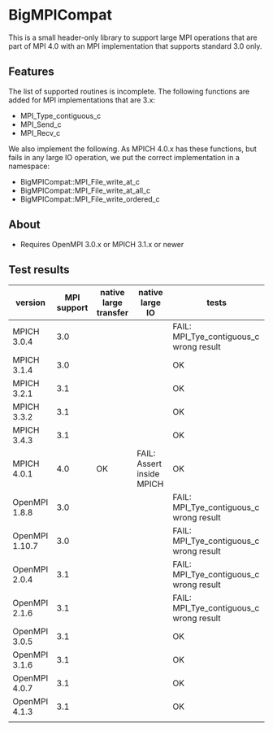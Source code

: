 # BigMPICompat

This is a small header-only library to support large MPI operations
that are part of MPI 4.0 with an MPI implementation that supports
standard 3.0 only.

## Features

The list of supported routines is incomplete. The following functions
are added for MPI implementations that are 3.x:
- MPI_Type_contiguous_c
- MPI_Send_c
- MPI_Recv_c

We also implement the following. As MPICH 4.0.x has these functions, but fails in any large IO operation, we put the correct implementation in a namespace:
- BigMPICompat::MPI_File_write_at_c
- BigMPICompat::MPI_File_write_at_all_c
- BigMPICompat::MPI_File_write_ordered_c

## About

- Requires OpenMPI 3.0.x or MPICH 3.1.x or newer

## Test results

| version        | MPI support | native large transfer | native large IO           | tests                                   |
|----------------|-------------|-----------------------|---------------------------|-----------------------------------------|
| MPICH 3.0.4    |         3.0 |                       |                           | FAIL: MPI_Tye_contiguous_c wrong result |
| MPICH 3.1.4    |         3.0 |                       |                           | OK                                      |
| MPICH 3.2.1    |         3.1 |                       |                           | OK                                      |
| MPICH 3.3.2    |         3.1 |                       |                           | OK                                      |
| MPICH 3.4.3    |         3.1 |                       |                           | OK                                      |
| MPICH 4.0.1    |         4.0 | OK                    | FAIL: Assert inside MPICH | OK                                      |
| OpenMPI 1.8.8  |         3.0 |                       |                           | FAIL: MPI_Tye_contiguous_c wrong result |
| OpenMPI 1.10.7 |         3.0 |                       |                           | FAIL: MPI_Tye_contiguous_c wrong result |
| OpenMPI 2.0.4  |         3.1 |                       |                           | FAIL: MPI_Tye_contiguous_c wrong result |
| OpenMPI 2.1.6  |         3.1 |                       |                           | FAIL: MPI_Tye_contiguous_c wrong result |
| OpenMPI 3.0.5  |         3.1 |                       |                           | OK                                      |
| OpenMPI 3.1.6  |         3.1 |                       |                           | OK                                      |
| OpenMPI 4.0.7  |         3.1 |                       |                           | OK                                      |
| OpenMPI 4.1.3  |         3.1 |                       |                           | OK                                      |
|                |             |                       |                           |                                         |

